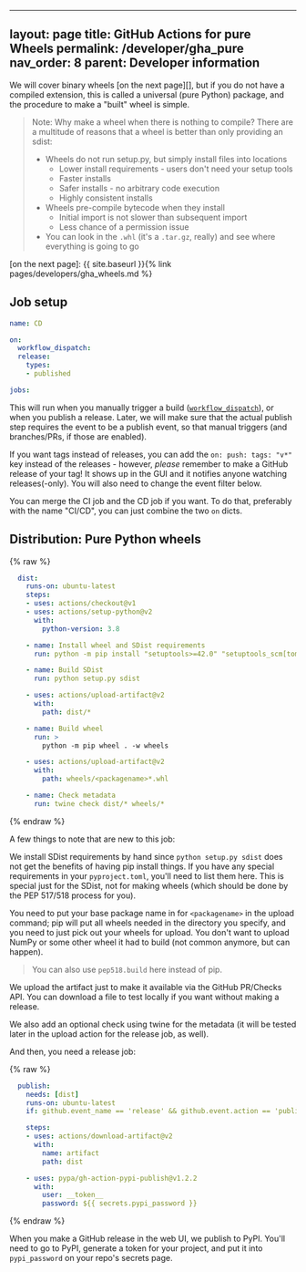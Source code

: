 
---
layout: page
title: GitHub Actions for pure Wheels
permalink: /developer/gha_pure
nav_order: 8
parent: Developer information
---



We will cover binary wheels [on the next page][], but if you do not have a compiled
extension, this is called a universal (pure Python) package, and the procedure
to make a "built" wheel is simple.

> Note: Why make a wheel when there is nothing to compile? There are a multitude of reasons
> that a wheel is better than only providing an sdist:
>
> * Wheels do not run setup.py, but simply install files into locations
>   - Lower install requirements - users don't need your setup tools
>   - Faster installs
>   - Safer installs - no arbitrary code execution
>   - Highly consistent installs
> * Wheels pre-compile bytecode when they install
>   - Initial import is not slower than subsequent import
>   - Less chance of a permission issue
> * You can look in the `.whl` (it's a `.tar.gz`, really) and see where everything is going to go


[on the next page]: {{ site.baseurl }}{% link pages/developers/gha_wheels.md %}

## Job setup

```yaml
name: CD

on:
  workflow_dispatch:
  release:
    types:
    - published

jobs:

```

This will run when you manually trigger a build ([`workflow_dispatch`][]), or
when you publish a release. Later, we will make sure that the actual publish
step requires the event to be a publish event, so that manual triggers (and
branches/PRs, if those are enabled).

If you want tags instead of releases, you can add the `on: push: tags: "v*"`
key instead of the releases - however, *please* remember to make a GitHub
release of your tag! It shows up in the GUI and it notifies anyone watching
releases(-only). You will also need to change the event filter below.

You can merge the CI job and the CD job if you want. To do that, preferably
with the name "CI/CD", you can just combine the two `on` dicts.

[`workflow_dispatch`]: https://github.blog/changelog/2020-07-06-github-actions-manual-triggers-with-workflow_dispatch/

## Distribution: Pure Python wheels


{% raw %}
```yaml
  dist:
    runs-on: ubuntu-latest
    steps:
    - uses: actions/checkout@v1
    - uses: actions/setup-python@v2
      with:
        python-version: 3.8

    - name: Install wheel and SDist requirements
      run: python -m pip install "setuptools>=42.0" "setuptools_scm[toml]>=4.1" "wheel" "twine"

    - name: Build SDist
      run: python setup.py sdist

    - uses: actions/upload-artifact@v2
      with:
        path: dist/*

    - name: Build wheel
      run: >
        python -m pip wheel . -w wheels

    - uses: actions/upload-artifact@v2
      with:
        path: wheels/<packagename>*.whl

    - name: Check metadata
      run: twine check dist/* wheels/*

```
{% endraw %}

A few things to note that are new to this job:

We install SDist requirements by hand since `python setup.py sdist` does not
get the benefits of having pip install things. If you have any special
requirements in your `pyproject.toml`, you'll need to list them here. This is
special just for the SDist, not for making wheels (which should be done by the
PEP 517/518 process for you).

You need to put your base package name in for `<packagename>` in the upload
command; pip will put all wheels needed in the directory you specify, and you
need to just pick out your wheels for upload. You don't want to upload NumPy or
some other wheel it had to build (not common anymore, but can happen).

> You can also use `pep518.build` here instead of pip.

We upload the artifact just to make it available via the GitHub PR/Checks API.
You can download a file to test locally if you want without making a release.

We also add an optional check using twine for the metadata (it will be tested
later in the upload action for the release job, as well).

And then, you need a release job:

{% raw %}
```yaml
  publish:
    needs: [dist]
    runs-on: ubuntu-latest
    if: github.event_name == 'release' && github.event.action == 'published'

    steps:
    - uses: actions/download-artifact@v2
      with:
        name: artifact
        path: dist

    - uses: pypa/gh-action-pypi-publish@v1.2.2
      with:
        user: __token__
        password: ${{ secrets.pypi_password }}
```
{% endraw %}

When you make a GitHub release in the web UI, we publish to PyPI. You'll need
to go to PyPI, generate a token for your project, and put it into
`pypi_password` on your repo's secrets page.
